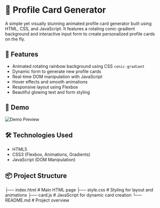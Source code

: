 # 🌈 Profile Card Generator

A simple yet visually stunning animated profile card generator built using HTML, CSS, and JavaScript. It features a rotating conic-gradient background and interactive input form to create personalized profile cards on the fly.

## 🚀 Features

- Animated rotating rainbow background using CSS `conic-gradient`
- Dynamic form to generate new profile cards
- Real-time DOM manipulation with JavaScript
- Hover effects and smooth animations
- Responsive layout using Flexbox
- Beautiful glowing text and form styling

## 📸 Demo

![Demo Preview](demo-screenshot.png) <!-- You can add a screenshot if available -->

## 🛠️ Technologies Used

- HTML5
- CSS3 (Flexbox, Animations, Gradients)
- JavaScript (DOM Manipulation)

## 📦 Project Structure
├── index.html # Main HTML page
├── style.css # Styling for layout and animations
├── card.js # JavaScript for dynamic card creation
└── README.md # Project overview

